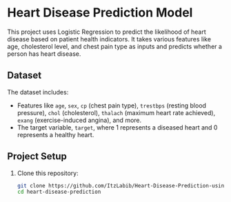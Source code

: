 # Heart Disease Prediction Model

This project uses Logistic Regression to predict the likelihood of heart disease based on patient health indicators. It takes various features like age, cholesterol level, and chest pain type as inputs and predicts whether a person has heart disease.

## Dataset
The dataset includes:
- Features like `age`, `sex`, `cp` (chest pain type), `trestbps` (resting blood pressure), `chol` (cholesterol), `thalach` (maximum heart rate achieved), `exang` (exercise-induced angina), and more.
- The target variable, `target`, where 1 represents a diseased heart and 0 represents a healthy heart.

## Project Setup

1. Clone this repository:
   ```bash
   git clone https://github.com/ItzLabib/Heart-Disease-Prediction-using-Machine-Learning-with-Python.git
   cd heart-disease-prediction
